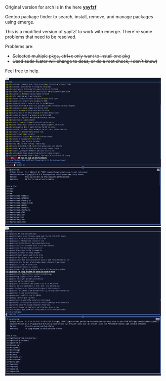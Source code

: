 [yayfzf-url]: https://github.com/ConnerWill/yayfzf

Original version for arch is in the here **[yayfzf][yayfzf-url]**

Gentoo package finder to search, install, remove, and manage packages using emerge.

This is a modified version of yayfzf to work with emerge.
There´re some problems that need to be resolved.

Problems are:
- ~~Selected multiple pkgs, ctrl+x only want to install one pkg~~
- ~~Used sudo (Later will change to doas, or do a root check, I don´t know)~~

Feel free to help.

<img width="720" height="480" src="/assets/demo-screenshot.png">
<img width="720" height="480" src="/assets/demo-screenshot2.png">
